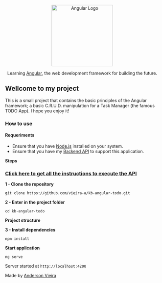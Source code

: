 <p align="center">
  <a href="https://angular.io/" target="blank"><img src="https://angular.io/assets/images/logos/angular/angular.svg" width="200" alt="Angular Logo" /></a>
</p>

<p align="center">Learning <a href="https://angular.io" target="_blank">Angular</a>, the web development framework for building the future.</p>

## Wellcome to my project

This is a small project that contains the basic principles of the Angular framework; a basic C.R.U.D. manipulation for a Task Manager (the famous TODO App). I hope you enjoy it!

### How to use

#### Requeriments

- Ensure that you have [Node.js](https://nodejs.org/en) installed on your system.
- Ensure that you have my [Backend API](https://github.com/vieira-a/kb-nest-todo) to support this application.


**Steps**

### [Click here to get all the instructions to execute the API](https://github.com/vieira-a/kb-nest-todo)

**1 - Clone the repository**

```
git clone https://github.com/vieira-a/kb-angular-todo.git
```

**2 - Enter in the project folder**

```
cd kb-angular-todo
```

**Project structure**

**3 - Install dependencies**
```
npm install
```

**Start application**
```
ng serve
```
Server started at `http://localhost:4200`

Made by [Anderson Vieira](https://linkedin/in/vieira-a)
